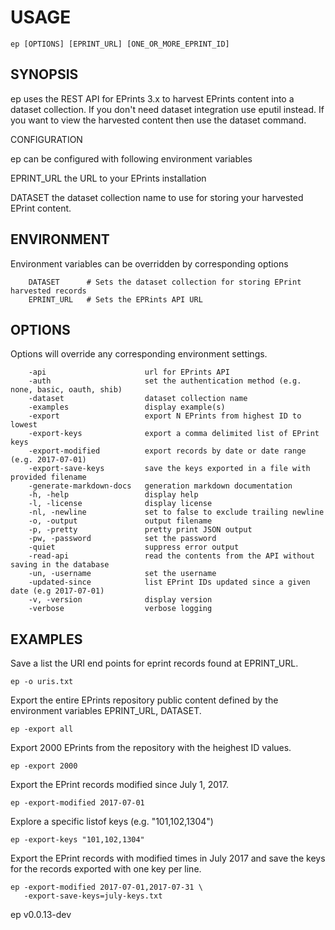 
# USAGE

	ep [OPTIONS] [EPRINT_URL] [ONE_OR_MORE_EPRINT_ID]

## SYNOPSIS


ep uses the REST API for EPrints 3.x to harvest EPrints content into
a dataset collection. If you don't need dataset integration use eputil 
instead. If you want to view  the harvested content then use the
dataset command.

CONFIGURATION

ep can be configured with following environment variables

EPRINT_URL the URL to your EPrints installation

DATASET the dataset collection name to use for storing your harvested EPrint content.


## ENVIRONMENT

Environment variables can be overridden by corresponding options

```
    DATASET      # Sets the dataset collection for storing EPrint harvested records
    EPRINT_URL   # Sets the EPRints API URL
```

## OPTIONS

Options will override any corresponding environment settings.

```
    -api                      url for EPrints API
    -auth                     set the authentication method (e.g. none, basic, oauth, shib)
    -dataset                  dataset collection name
    -examples                 display example(s)
    -export                   export N EPrints from highest ID to lowest
    -export-keys              export a comma delimited list of EPrint keys
    -export-modified          export records by date or date range (e.g. 2017-07-01)
    -export-save-keys         save the keys exported in a file with provided filename
    -generate-markdown-docs   generation markdown documentation
    -h, -help                 display help
    -l, -license              display license
    -nl, -newline             set to false to exclude trailing newline
    -o, -output               output filename
    -p, -pretty               pretty print JSON output
    -pw, -password            set the password
    -quiet                    suppress error output
    -read-api                 read the contents from the API without saving in the database
    -un, -username            set the username
    -updated-since            list EPrint IDs updated since a given date (e.g 2017-07-01)
    -v, -version              display version
    -verbose                  verbose logging
```


## EXAMPLES


Save a list the URI end points for eprint records found at EPRINT_URL.

	ep -o uris.txt

Export the entire EPrints repository public content defined by the
environment variables EPRINT_URL, DATASET.

    ep -export all

Export 2000 EPrints from the repository with the heighest ID values.

    ep -export 2000

Export the EPrint records modified since July 1, 2017.

    ep -export-modified 2017-07-01

Explore a specific listof keys (e.g. "101,102,1304")

	ep -export-keys "101,102,1304"

Export the EPrint records with modified times in July 2017 and
save the keys for the records exported with one key per line. 

    ep -export-modified 2017-07-01,2017-07-31 \
       -export-save-keys=july-keys.txt 


ep v0.0.13-dev
